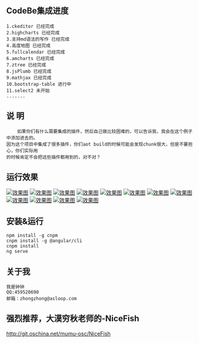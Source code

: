 ## CodeBe集成进度
    1.ckeditor 已经完成
    2.highcharts 已经完成
    3.支持md语法的写作 已经完成
    4.高度地图 已经完成
    5.fullcalendar 已经完成
    6.amcharts 已经完成
    7.ztree 已经完成
    8.jsPlumb 已经完成
    9.mathjax 已经完成
    10.bootstrap-table 进行中
    11.select2 未开始
    .......
## 说 明
        如果你们有什么需要集成的插件，然后自己做比较困难的，可以告诉我，我会在这个例子中添加进去的。
    因为这个项目中集成了很多插件，你们aot build的时候可能会发现chunk很大，但是不要担心，你们实际用
    的时候肯定不会把这些插件都用到的，对不对？

## 运行效果
[![效果图](https://raw.githubusercontent.com/zhongzhong0505/ng2-demo/master/images/1.jpg "效果图")](https://raw.githubusercontent.com/zhongzhong0505/ng2-demo/master/images/1.jpg "效果图")
[![效果图](https://raw.githubusercontent.com/zhongzhong0505/ng2-demo/master/images/2.jpg "效果图")](https://raw.githubusercontent.com/zhongzhong0505/ng2-demo/master/images/2.jpg "效果图")
[![效果图](https://raw.githubusercontent.com/zhongzhong0505/ng2-demo/master/images/3.jpg "效果图")](https://raw.githubusercontent.com/zhongzhong0505/ng2-demo/master/images/3.jpg "效果图")
[![效果图](https://raw.githubusercontent.com/zhongzhong0505/ng2-demo/master/images/5.jpg "效果图")](https://raw.githubusercontent.com/zhongzhong0505/ng2-demo/master/images/5.jpg "效果图")
[![效果图](https://raw.githubusercontent.com/zhongzhong0505/ng2-demo/master/images/6.jpg "效果图")](https://raw.githubusercontent.com/zhongzhong0505/ng2-demo/master/images/6.jpg "效果图")
[![效果图](https://raw.githubusercontent.com/zhongzhong0505/ng2-demo/master/images/7.jpg "效果图")](https://raw.githubusercontent.com/zhongzhong0505/ng2-demo/master/images/7.jpg "效果图")
[![效果图](https://raw.githubusercontent.com/zhongzhong0505/ng2-demo/master/images/9.png "效果图")](https://raw.githubusercontent.com/zhongzhong0505/ng2-demo/master/images/9.png "效果图")
[![效果图](https://raw.githubusercontent.com/zhongzhong0505/ng2-demo/master/images/10.jpg "效果图")](https://raw.githubusercontent.com/zhongzhong0505/ng2-demo/master/images/10.jpg "效果图")
[![效果图](https://raw.githubusercontent.com/zhongzhong0505/ng2-demo/master/images/11.jpg "效果图")](https://raw.githubusercontent.com/zhongzhong0505/ng2-demo/master/images/11.jpg "效果图")
[![效果图](https://raw.githubusercontent.com/zhongzhong0505/ng2-demo/master/images/12.jpg "效果图")](https://raw.githubusercontent.com/zhongzhong0505/ng2-demo/master/images/12.jpg "效果图")
[![效果图](https://raw.githubusercontent.com/zhongzhong0505/ng2-demo/master/images/13.png "效果图")](https://raw.githubusercontent.com/zhongzhong0505/ng2-demo/master/images/13.png "效果图")
[![效果图](https://raw.githubusercontent.com/zhongzhong0505/ng2-demo/master/images/14.png "效果图")](https://raw.githubusercontent.com/zhongzhong0505/ng2-demo/master/images/14.png "效果图")

## 安装&运行
    npm install -g cnpm
    cnpm install -g @angular/cli
    cnpm install
    ng serve

## 关于我
    我是钟钟 
    QQ:459520690
    邮箱：zhongzhong@asloop.com

## 强烈推荐，大漠穷秋老师的-NiceFish
http://git.oschina.net/mumu-osc/NiceFish

    

